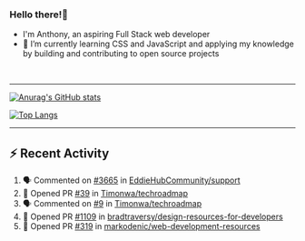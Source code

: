 ### Hello there!👋
- I'm Anthony, an aspiring Full Stack web developer
- 🌱 I’m currently learning CSS and JavaScript and applying my knowledge by building and contributing to open source projects

<br>

---

 [![Anurag's GitHub stats](https://github-readme-stats.vercel.app/api?username=anthonychinwe&count_private=true&show_icons=true&theme=github_dark)](https://github.com/anuraghazra/github-readme-stats)
 
 [![Top Langs](https://github-readme-stats.vercel.app/api/top-langs/?username=anthonychinwe&count_private=true&show_icons=true&theme=github_dark&langs_count=8&layout=compact)](https://github.com/anuraghazra/github-readme-stats)
 
 ---
 
 ## :zap: Recent Activity
<!--START_SECTION:activity-->
1. 🗣 Commented on [#3665](https://github.com/EddieHubCommunity/support/issues/3665) in [EddieHubCommunity/support](https://github.com/EddieHubCommunity/support)
2. 💪 Opened PR [#39](https://github.com/Timonwa/techroadmap/pull/39) in [Timonwa/techroadmap](https://github.com/Timonwa/techroadmap)
3. 🗣 Commented on [#9](https://github.com/Timonwa/techroadmap/issues/9) in [Timonwa/techroadmap](https://github.com/Timonwa/techroadmap)
4. 💪 Opened PR [#1109](https://github.com/bradtraversy/design-resources-for-developers/pull/1109) in [bradtraversy/design-resources-for-developers](https://github.com/bradtraversy/design-resources-for-developers)
5. 💪 Opened PR [#319](https://github.com/markodenic/web-development-resources/pull/319) in [markodenic/web-development-resources](https://github.com/markodenic/web-development-resources)
<!--END_SECTION:activity-->

<!--
**anthonychinwe/anthonychinwe** is a ✨ _special_ ✨ repository because its `README.md` (this file) appears on your GitHub profile.

Here are some ideas to get you started:

- 🔭 I’m currently working on ...
- 🌱 I’m currently learning ...
- 👯 I’m looking to collaborate on ...
- 🤔 I’m looking for help with ...
- 💬 Ask me about ...
- 📫 How to reach me: ...
- 😄 Pronouns: ...
- ⚡ Fun fact: ...
-->
